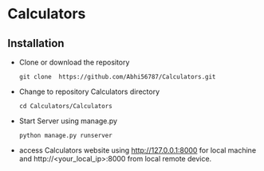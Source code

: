 # Calculators

## Installation

- Clone or download the repository
  ```
  git clone  https://github.com/Abhi56787/Calculators.git
  ```
  
- Change to repository Calculators directory
  ```
  cd Calculators/Calculators
  ```
  
- Start Server using manage.py
  ```
  python manage.py runserver
  ```
  
- access Calculators website using http://127.0.0.1:8000 for local machine and http://<your_local_ip>:8000 from local remote device.
